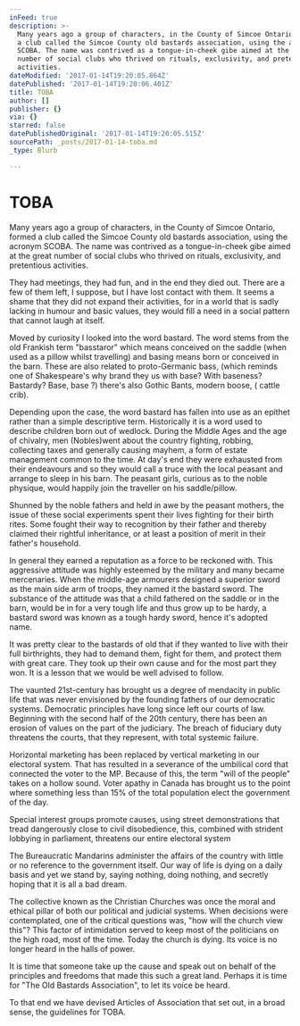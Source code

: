 ```yaml
---
inFeed: true
description: >-
  Many years ago a group of characters, in the County of Simcoe Ontario, formed
  a club called the Simcoe County old bastards association, using the acronym
  SCOBA. The name was contrived as a tongue-in-cheek gibe aimed at the great
  number of social clubs who thrived on rituals, exclusivity, and pretentious
  activities.
dateModified: '2017-01-14T19:20:05.864Z'
datePublished: '2017-01-14T19:20:06.401Z'
title: TOBA
author: []
publisher: {}
via: {}
starred: false
datePublishedOriginal: '2017-01-14T19:20:05.515Z'
sourcePath: _posts/2017-01-14-toba.md
_type: Blurb

---
```

# **TOBA**

Many years ago a group of characters, in the County of Simcoe Ontario, formed a club called the Simcoe County old bastards association, using the acronym SCOBA. The name was contrived as a tongue-in-cheek gibe aimed at the great number of social clubs who thrived on rituals, exclusivity, and pretentious activities.

They had meetings, they had fun, and in the end they died out. There are a few of them left, I suppose, but I have lost contact with them. It seems a shame that they did not expand their activities, for in a world that is sadly lacking in humour and basic values, they would fill a need in a social pattern that cannot laugh at itself.

Moved by curiosity I looked into the word bastard. The word stems from the old Frankish term "basstaror" which means conceived on the saddle (when used as a pillow whilst travelling) and basing means born or conceived in the barn. These are also related to proto-Germanic bass, (which reminds one of Shakespeare's why brand they us with base? With baseness? Bastardy? Base, base ?) there's also Gothic Bants, modern boose, ( cattle crib).

Depending upon the case, the word bastard has fallen into use as an epithet rather than a simple descriptive term. Historically it is a word used to describe children born out of wedlock. During the Middle Ages and the age of chivalry, men (Nobles)went about the country fighting, robbing, collecting taxes and generally causing mayhem, a form of estate management common to the time. At day's end they were exhausted from their endeavours and so they would call a truce with the local peasant and arrange to sleep in his barn. The peasant girls, curious as to the noble physique, would happily join the traveller on his saddle/pillow.

Shunned by the noble fathers and held in awe by the peasant mothers, the issue of these social experiments spent their lives fighting for their birth rites. Some fought their way to recognition by their father and thereby claimed their rightful inheritance, or at least a position of merit in their father's household.

In general they earned a reputation as a force to be reckoned with. This aggressive attitude was highly esteemed by the military and many became mercenaries. When the middle-age armourers designed a superior sword as the main side arm of troops, they named it the bastard sword. The substance of the attitude was that a child fathered on the saddle or in the barn, would be in for a very tough life and thus grow up to be hardy, a bastard sword was known as a tough hardy sword, hence it's adopted name.

It was pretty clear to the bastards of old that if they wanted to live with their full birthrights, they had to demand them, fight for them, and protect them with great care. They took up their own cause and for the most part they won. It is a lesson that we would be well advised to follow.

The vaunted 21st-century has brought us a degree of mendacity in public life that was never envisioned by the founding fathers of our democratic systems. Democratic principles have long since left our courts of law. Beginning with the second half of the 20th century, there has been an erosion of values on the part of the judiciary. The breach of fiduciary duty threatens the courts, that they represent, with total systemic failure.

Horizontal marketing has been replaced by vertical marketing in our electoral system. That has resulted in a severance of the umbilical cord that connected the voter to the MP. Because of this, the term "will of the people" takes on a hollow sound. Voter apathy in Canada has brought us to the point where something less than 15% of the total population elect the government of the day.

Special interest groups promote causes, using street demonstrations that tread dangerously close to civil disobedience, this, combined with strident lobbying in parliament, threatens our entire electoral system

The Bureaucratic Mandarins administer the affairs of the country with little or no reference to the government itself. Our way of life is dying on a daily basis and yet we stand by, saying nothing, doing nothing, and secretly hoping that it is all a bad dream.

The collective known as the Christian Churches was once the moral and ethical pillar of both our political and judicial systems. When decisions were contemplated, one of the critical questions was, "how will the church view this"? This factor of intimidation served to keep most of the politicians on the high road, most of the time. Today the church is dying. Its voice is no longer heard in the halls of power.

It is time that someone take up the cause and speak out on behalf of the principles and freedoms that made this such a great land. Perhaps it is time for "The Old Bastards Association", to let its voice be heard.

To that end we have devised Articles of Association that set out, in a broad sense, the guidelines for TOBA.